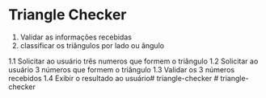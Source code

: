 # Triangle Checker

1. Validar as informações recebidas
2. classificar os triângulos por lado ou ângulo

1.1 Solicitar ao usuário três numeros que formem o triângulo
1.2 Solicitar ao usuário 3 números que formem o triângulo
1.3 Validar os 3 números recebidos
1.4 Exibir o resultado ao usuário#   t r i a n g l e - c h e c k e r  
 #   t r i a n g l e - c h e c k e r  
 